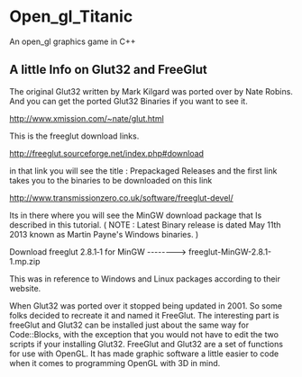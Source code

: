 # Open_gl_Titanic
An open_gl graphics game in C++

## A little Info on Glut32 and FreeGlut

The original Glut32 written by Mark Kilgard was ported over by Nate Robins. And you can get the ported Glut32 Binaries if you want to see it.

http://www.xmission.com/~nate/glut.html

This is the freeglut download links.

http://freeglut.sourceforge.net/index.php#download

in that link you will see the title : Prepackaged Releases and the first link takes you to the binaries to be downloaded on this link

http://www.transmissionzero.co.uk/software/freeglut-devel/

Its in there where you will see the MinGW download package that Is described in this tutorial. ( NOTE : Latest Binary release is dated May 11th 2013 known as Martin Payne's Windows binaries. )

Download freeglut 2.8.1‑1 for MinGW --------> freeglut-MinGW-2.8.1-1.mp.zip

This was in reference to Windows and Linux packages according to their website.

When Glut32 was ported over it stopped being updated in 2001. So some folks decided to recreate it and named it FreeGlut. The interesting part is freeGlut and Glut32 can be installed just about the same way for Code::Blocks, with the exception that you would not have to edit the two scripts if your installing Glut32. FreeGlut and Glut32 are a set of functions for use with OpenGL. It has made graphic software a little easier to code when it comes to programming OpenGL with 3D in mind.
